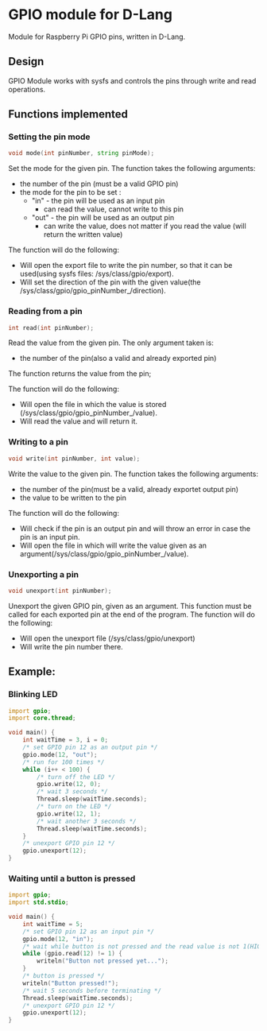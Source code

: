 # GPIO module for D-Lang
Module for Raspberry Pi GPIO pins, written in D-Lang.

## Design
GPIO Module works with sysfs and controls the pins through write and read operations.

## Functions implemented
### Setting the pin mode
````d
void mode(int pinNumber, string pinMode);
````
Set the mode for the given pin. The function takes the following arguments:
* the number of the pin (must be a valid GPIO pin)
* the mode for the pin to be set :
    * "in" - the pin will be used as an input pin
        * can read the value, cannot write to this pin
    * "out" - the pin will be used as an output pin 
        * can write the value, does not matter if you read the value (will return the written value)

The function will do the following:
* Will open the export file to write the pin number, so that it can be used(using sysfs files: /sys/class/gpio/export).
* Will set the direction of the pin with the given value(the /sys/class/gpio/gpio_pinNumber_/direction).

### Reading from a pin
````d
int read(int pinNumber);
````
Read the value from the given pin. The only argument taken is:
* the number of the pin(also a valid and already exported pin)

The function returns the value from the pin;

The function will do the following:
* Will open the file in which the value is stored (/sys/class/gpio/gpio_pinNumber_/value).
* Will read the value and will return it.

### Writing to a pin
````d
void write(int pinNumber, int value);
````
Write the value to the given pin. The function takes the following arguments:
* the number of the pin(must be a valid, already exportet output pin)
* the value to be written to the pin

The function will do the following:
* Will check if the pin is an output pin and will throw an error in case the pin is an input pin.
* Will open the file in which will write the value given as an argument(/sys/class/gpio/gpio_pinNumber_/value).

### Unexporting a pin
````d
void unexport(int pinNumber);
````
Unexport the given GPIO pin, given as an argument.
This function must be called for each exported pin at the end of the program.
The function will do the following:
* Will open the unexport file (/sys/class/gpio/unexport)
* Will write the pin number there.

## Example: 
### Blinking LED
````d
import gpio;
import core.thread;

void main() {
    int waitTime = 3, i = 0;
    /* set GPIO pin 12 as an output pin */
    gpio.mode(12, "out");
    /* run for 100 times */
    while (i++ < 100) {
        /* turn off the LED */
	    gpio.write(12, 0);
        /* wait 3 seconds */
	    Thread.sleep(waitTime.seconds);
        /* turn on the LED */
	    gpio.write(12, 1);
        /* wait another 3 seconds */
	    Thread.sleep(waitTime.seconds);
	}
    /* unexport GPIO pin 12 */
	gpio.unexport(12);
}
````

### Waiting until a button is pressed
````d
import gpio;
import std.stdio;

void main() {
    int waitTime = 5;
    /* set GPIO pin 12 as an input pin */
    gpio.mode(12, "in");
    /* wait while button is not pressed and the read value is not 1(HIGH) */
    while (gpio.read(12) != 1) {
        writeln("Button not pressed yet...");
    }
    /* button is pressed */
    writeln("Button pressed!");
    /* wait 5 seconds before terminating */
    Thread.sleep(waitTime.seconds);
    /* unexport GPIO pin 12 */
    gpio.unexport(12);
}
````
